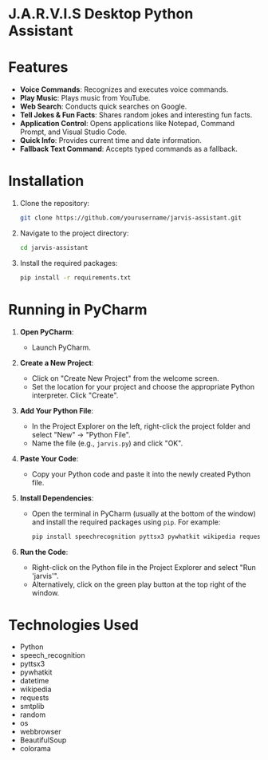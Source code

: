 # J.A.R.V.I.S Desktop Python Assistant

# Features
- **Voice Commands**: Recognizes and executes voice commands.
- **Play Music**: Plays music from YouTube.
- **Web Search**: Conducts quick searches on Google.
- **Tell Jokes & Fun Facts**: Shares random jokes and interesting fun facts.
- **Application Control**: Opens applications like Notepad, Command Prompt, and Visual Studio Code.
- **Quick Info**: Provides current time and date information.
- **Fallback Text Command**: Accepts typed commands as a fallback.

# Installation
1. Clone the repository:
    ```sh
    git clone https://github.com/yourusername/jarvis-assistant.git
    ```
2. Navigate to the project directory:
    ```sh
    cd jarvis-assistant
    ```
3. Install the required packages:
    ```sh
    pip install -r requirements.txt
    ```

# Running in PyCharm
1. **Open PyCharm**:
    - Launch PyCharm.

2. **Create a New Project**:
    - Click on "Create New Project" from the welcome screen.
    - Set the location for your project and choose the appropriate Python interpreter. Click "Create".

3. **Add Your Python File**:
    - In the Project Explorer on the left, right-click the project folder and select "New" -> "Python File".
    - Name the file (e.g., `jarvis.py`) and click "OK".

4. **Paste Your Code**:
    - Copy your Python code and paste it into the newly created Python file.

5. **Install Dependencies**:
    - Open the terminal in PyCharm (usually at the bottom of the window) and install the required packages using `pip`. For example:
      ```sh
      pip install speechrecognition pyttsx3 pywhatkit wikipedia requests smtplib colorama beautifulsoup4
      ```

6. **Run the Code**:
    - Right-click on the Python file in the Project Explorer and select "Run 'jarvis'".
    - Alternatively, click on the green play button at the top right of the window.

# Technologies Used
- Python
- speech_recognition
- pyttsx3
- pywhatkit
- datetime
- wikipedia
- requests
- smtplib
- random
- os
- webbrowser
- BeautifulSoup
- colorama


